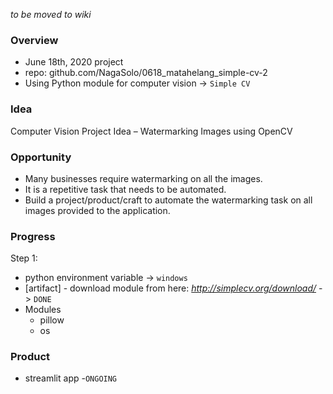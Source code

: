 *to be moved to wiki*

### Overview
- June 18th, 2020 project
- repo: github.com/NagaSolo/0618_matahelang_simple-cv-2
- Using Python module for computer vision -> `Simple CV`

### Idea
Computer Vision Project Idea – Watermarking Images using OpenCV

### Opportunity
- Many businesses require watermarking on all the images.
- It is a repetitive task that needs to be automated.
- Build a project/product/craft to automate the watermarking task on all images provided to the application.

### Progress

Step 1:
- python environment variable -> `windows`
- [artifact] - download module from here: *http://simplecv.org/download/* -> `DONE`
- Modules
    - pillow
    - os

### Product

- streamlit app -`ONGOING`